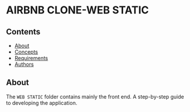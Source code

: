 # AIRBNB CLONE-WEB STATIC

## Contents
- [About](#About)
- [Concepts](#Concepts)
- [Requirements](#Requirements)
- [Authors](#Authors)

## About
 
The `WEB STATIC` folder contains mainly the front end. A step-by-step guide to developing the application.
